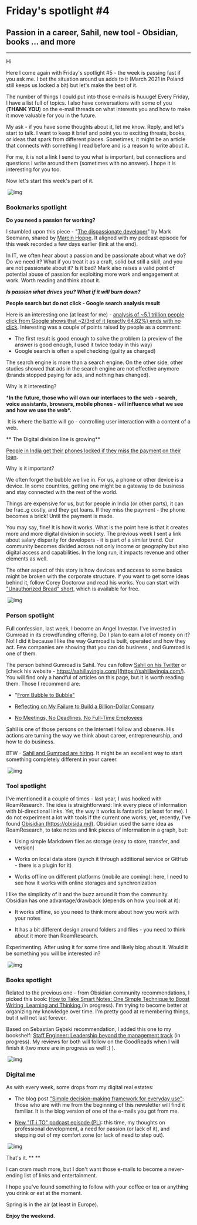 # Friday's spotlight #4

## Passion in a career, Sahil, new tool - Obsidian, books ... and more



---



Hi 

Here I come again with Friday's spotlight #5 - the week is passing fast if  you ask me. I bet the situation around us adds to it (March 2021 in  Poland still keeps us locked a bit) but let's make the best of it. 

The number of things I could put into those e-mails is huuuge! Every  Friday, I have a list full of topics. I also have conversations with  some of you (**THANK YOU**) on the e-mail threads on what interests you and how to make it move valuable for you in the future. 

My ask - if you have some thoughts about it, let me know. Reply, and let's start to talk. 
I want to keep it brief and point you to exciting threats, books, or  ideas that spark from different places. Sometimes, it might be an  article that connects with something I read before and is a reason to  write about it. 

For me, it is not a link I send to you what is important, but connections  and questions I write around them (sometimes with no answer). I hope it  is interesting for you too. 


Now let's start this week's part of it. 

​                                                                                                    ![img](https://cdn.mailerlite.com/images/default/spacer.gif)                                                                                            

### Bookmarks spotlight

﻿**Do you need a passion for working?** 

I stumbled upon this piece - "[The dispassionate developer](https://blog.ploeh.dk/2021/03/22/the-dispassionate-developer/)" by Mark Seemann, shared by [Marcin Hoppe](https://marcinhoppe.com/). It aligned with my podcast episode for this week recorded a few days earlier (link at the end). 

In IT, we often hear about a passion and be passionate about what we do?  Do we need it? What if you treat it as a craft, solid but still a skill, and you are not passionate about it? Is it bad? Mark also raises a  valid point of potential abuse of passion for exploiting more work and  engagement at work. Worth reading and think about it. 

﻿***Is passion what drives you? What if it will burn down?*** 

﻿**People search but do not click - Google search analysis result**

Here is an interesting one (at least for me) - [analysis of ~5.1 trillion people click from Google shows that ~2/3rd of it (exactly 64.82%) ends with no click](https://sparktoro.com/blog/in-2020-two-thirds-of-google-searches-ended-without-a-click/). Interesting was a couple of points raised by people as a comment:

- The first result is good enough to solve the problem (a preview of the answer is good enough, I used it twice today in this way)
- Google search is often a spellchecking (guilty as charged)

The search engine is more than a search engine. On the other side, other  studies showed that ads in the search engine are not effective anymore  (brands stopped paying for ads, and nothing has changed). 

Why is it interesting? 

***In the future, those who will own our interfaces to the web - search,  voice assistants, browsers, mobile phones - will influence what we see  and how we use the web\*.**

﻿﻿ It is where the battle will go - controlling user interaction with a content of a web. 

**
The Digital division line is growing**

[
People in India get their phones locked if they miss the payment on their loan](https://restofworld.org/2021/loans-that-hijack-your-phone-are-coming-to-india/). 

Why is it important? 

﻿﻿We often forget the bubble we live in. For us, a phone or other device is a device. In some countries, getting one might be a gateway to do  business and stay connected with the rest of the world. 

Things are expensive for us, but for people in India (or other parts), it can  be frac..g costly, and they get loans. If they miss the payment - the  phone becomes a brick! Until the payment is made. 

You may say, fine! It is how it works. What is the point here is that it  creates more and more digital division in society. The previous week I  sent a link about salary disparity for developers - it is part of a  similar trend. Our community becomes divided across not only income or  geography but also digital access and capabilities. In the long run, it  impacts revenue and other elements as well. 

The other aspect of this story is how devices and access to some basics  might be broken with the corporate structure. If you want to get some  ideas behind it, follow Corey Doctorow and read his works. You can start with ["Unauthorized Bread" short](https://arstechnica.com/gaming/2020/01/unauthorized-bread-a-near-future-tale-of-refugees-and-sinister-iot-appliances/), which is available for free. 

​                                                                                                    ![img](https://cdn.mailerlite.com/images/default/spacer.gif)                                                                                            

### Person spotlight 

Full confession, last week, I become an Angel Investor. I've invested in  Gumroad in its crowdfunding offering. Do I plan to earn a lot of money  on it? No! I did it because I like the way Gumroad is built, operated  and how they act. Few companies are showing that you can do business ,  and Gumroad is one of them. 


The person behind Gumroad is Sahil. You can follow [Sahil on his Twitter](https://twitter.com/shl) or [check his website - https://sahillavingia.com/](https://sahillavingia.com/). You will find only a handful of articles on this page, but it is worth reading them. Those I recommend are: 

- "[From Bubble to Bubble" ](https://sahillavingia.com/bubble)

- [﻿Reflecting on My Failure to Build a Billion-Dollar Company](https://sahillavingia.com/reflecting)

- [﻿No Meetings, No Deadlines, No Full-Time Employees](https://sahillavingia.com/work)

Sahil is one of those persons on the Internet I follow and observe. His  actions are turning the way we think about career, entrepreneurship, and how to do business. 

BTW - [Sahil and Gumroad are hiring](https://www.notion.so/Jobs-f43f816013b2405aa41ddefb663a4a38#a83da25afe3346eeaa5352ca10c5ea37). It might be an excellent way to start something completely different in your career.

​                                                                                                    ![img](https://cdn.mailerlite.com/images/default/spacer.gif)                                                                                            

### Tool spotlight 

I've mentioned it a couple of times - last year, I was hooked with  RoamResearch. The idea is straightforward: link every piece of  information with bi-directional links. Yet, the way it works is  fantastic (at least for me). 
I do not experiment a lot with tools if the current one works; yet, recently, I've found [Obisidian (https://obisida.md)](https://obsidian.md/). Obsidian used the same idea as RoamResearch, to take notes and link pieces of information in a graph, but:

- Using simple Markdown files as storage (easy to store, transfer, and version)

- Works on local data store (synch it through additional service or GitHub - there is a plugin for it)

- Works offline on different platforms (mobile are coming): here, I need to see how it works with online storages and  synchronization


I like the simplicity of it and the buzz around it from the community.  Obsidian has one advantage/drawback (depends on how you look at it):

- It works offline, so you need to think more about how you work with your notes 

- It has a bit different design around folders and files - you need to think about it more than RoamResearch. 


Experimenting. After using it for some time and likely blog about it. Would it be something you will be interested in? 

​                                                                                                    ![img](https://cdn.mailerlite.com/images/default/spacer.gif)                                                                                            

### Books spotlight 

Related to the previous one - from Obsidian community recommendations, I picked this book: [How to Take Smart Notes: One Simple Technique to Boost Writing, Learning and Thinking ](https://www.amazon.com/gp/product/B06WVYW33Y/)(in progress). I'm trying to become better at organizing my knowledge over  time. I'm pretty good at remembering things, but it will not last  forever. 


Based on Sebastian Gębski recommendation, I added this one to my bookshelf: [Staff Engineer: Leadership beyond the management track](https://www.amazon.com/Staff-Engineer-Leadership-beyond-management-ebook/dp/B08RMSHYGG) (in progress). My reviews for both will follow on the GoodReads when I will finish it (two more are in progress as well :) ). 

​                                                                                                    ![img](https://cdn.mailerlite.com/images/default/spacer.gif)                                                                                            

### Digital me 

As with every week, some drops from my digital real estates: 

- The blog post ["Simple decision-making framework for everyday use"](https://www.onyszko.com/simple-decision-making/): those who are with me from the beginning of this newsletter will find  it familiar. It is the blog version of one of the e-mails you got from  me. 

- [﻿New "IT i TO" podcast episode (PL)](https://link.chtbl.com/j4Bh5knK): this time, my thoughts on professional development, a need for passion  (or lack of it), and stepping out of my comfort zone (or lack of need to step out). 

​                                                                                                    ![img](https://cdn.mailerlite.com/images/default/spacer.gif)                                                                                            

That's it. **
**

I can cram much more, but I don't want those e-mails to become a never-ending list of links and entertainment. 

I hope you've found something to follow with your coffee or tea or anything you drink or eat at the moment. 

Spring is in the air (at least in Europe).

﻿**Enjoy the weekend.**